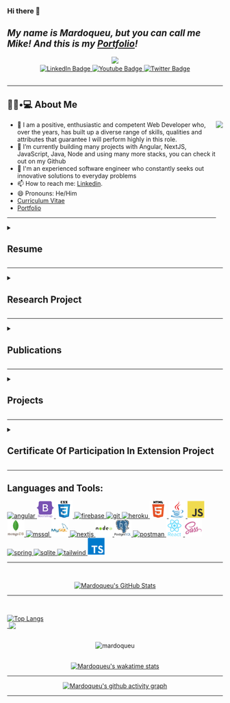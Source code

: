 ### Hi there 👋<h2> <i> My name is Mardoqueu, but you can call me Mike! And this is my [Portfolio](https://react-portfolio-website-indol.vercel.app/)!
</i> </h2>
  


<div id="header" align="center">
  <img src="https://user-images.githubusercontent.com/70382532/138322189-2db8df52-9dcb-40a0-88a8-c365466bd33d.gif"  width="1000"/>
  <div id="badges">
  <a href="https://www.linkedin.com/in/mardoqueu-sousa">
    <img src="https://img.shields.io/badge/LinkedIn-blue?style=for-the-badge&logo=linkedin&logoColor=white" alt="LinkedIn Badge"/>
  </a>
  <a href="https://www.youtube.com/c/ProfMardoqueuSousa">
    <img src="https://img.shields.io/badge/YouTube-red?style=for-the-badge&logo=youtube&logoColor=white" alt="Youtube Badge"/>
  </a>
  <a href="https://twitter.com/SousaMardoqueu">
    <img src="https://img.shields.io/badge/Twitter-blue?style=for-the-badge&logo=twitter&logoColor=white" alt="Twitter Badge"/>
  </a>
</div>
      <img src="https://komarev.com/ghpvc/?username=mardoqueu&style=flat-square&color=blue" alt=""/>
</div>

<hr>
<h2> 👨🏻•💻 About Me </h2>


 <img src="https://media4.giphy.com/media/oyVG9q7PWZMFj9rMNt/giphy.gif?cid=790b761189376553c10ef89181046af1b224929d29027da8&rid=giphy.gif&ct=g"  height="290px" align="right" />

- 🔭 I am a positive, enthusiastic and competent Web Developer who, over the years, has built up a diverse range of skills, qualities and attributes that guarantee I will perform highly in this role.
- 🌱 I’m currently building many projects with Angular, NextJS, JavaScript, Java, Node and using many more stacks, you can check it out on my Github
- 👯 I'm an experienced software engineer who constantly seeks out innovative solutions to everyday problems
- 📫 How to reach me: [Linkedin](https://www.linkedin.com/in/mardoqueu-sousa/).
- 😄 Pronouns: He/Him
- [Curriculum Vitae](https://github.com/Mardoqueu/Mardoqueu/files/9820757/CV.-.Mardoqueu.Sousa.pdf)
- [Portfolio](https://react-portfolio-website-indol.vercel.app/)



<hr>

<!--START_SECTION:table-->
<details>
<summary><h2>Resume</h2></summary>
<p align="justify">
As you can see on my <a href="https://www.linkedin.com/in/mardoqueu-sousa/">Linkedin</a>, I have spent the last 4 years working as an IT developer and teacher. In a typical day, I answer emails and review code, and then I have a quick 10-minute meeting with a project colleague about what I did yesterday, what I'm planning to do today, and if there are any roadblocks holding me back. Right after that, I write some code or first finish any code review comments. I continue coding and also study new courses and articles on Front-End and Back-End.
 </p>
 
<p align="justify">
I also used to work as an IT professor at the <a href="https://github.com/Mardoqueu/Mardoqueu/files/9943997/declaracao.pdf">Federal Institute of Maranhão</a>. This was a great experience because I developed skills in public speaking, I improved my network, and I got to know several stacks like HTML, CSS, JavaScript, Bootstrap, Angular, Java, MySQL, and Spring Boot as well as other Front-End and Back-End technologies. The whole experience led me to fall in love with Front-End where I can immerse myself in technology and have the sensitivity to think and seek to apply positive social impacts.
 </p>
  
<p align="justify">
My next goal for the future is to grow in the tech sector and write a book about all the experiences I have told and will have yet. That is why I think I am a perfect match for this position. I'm really interested in the area of technologies, and I'm looking forward to learning as much as I can in this industry and contributing to the work that is being done.
 </p>

</details>
<hr>


<!--START_SECTION:table-->
<details>
<summary><h2>Research Project</h2></summary>

| Title | Role | Situation | Options |
| :---: | :---: | :---: | :---: |
| A Utilização do Jogo como recurso de motivação e aprendizagem no Combate do Aedes Aegypti	 | Coordinator | Concluded | [Download](https://github.com/Mardoqueu/Mardoqueu/files/9971231/A.Utilizacao.do.Jogo.como.recurso.de.motivacao.e.aprendizagem.no.Combate.do.Aedes.Aegypti.pdf) |  
|Adição de Funcionalidades Didático-pedagógicos ao Sistema de Avaliação de Atividades de Programação CodeTeacher	 | Coordinator | Concluded | [Download](https://github.com/Mardoqueu/Mardoqueu/files/9971262/Adicao.de.Funcionalidades.Didatico-pedagogicos.ao.Sistema.de.Avaliacao.de.Atividades.de.funcionalidades.pdf) |
| Usos Da Realidade Aumentada E Do Design Thinking Como Recursos No Ensino-aprendizagem Em Nível Profissionalizante | Coordinator | Concluded |  [Download](https://github.com/Mardoqueu/Mardoqueu/files/9971292/USOS.DA.REALIDADE.AUMENTADA.E.DO.DESIGN.THINKING.COMO.RECURSOS.NO.ENSINO-APRENDIZAGEM.EM.pdf)|
| ATLAS GEOGRÁFICO DO MUNICÍPIO DE COELHO NETO | Member | Concluded | [Download](https://github.com/Mardoqueu/Mardoqueu/files/9971322/ATLAS.GEOGRAFICO.DO.MUNICIPIO.DE.COELHO.NETO.pdf) |
|  Quiz Educativo IFMA | Member | Concluded | [Download](https://github.com/Mardoqueu/Mardoqueu/files/9971441/QUIZ.EDUCATIVO.IFMA.pdf)|
| Game De Desafios De Empreendedorismo | Member | Running | [Download](https://github.com/Mardoqueu/Mardoqueu/files/9971474/GAME.DE.DESAFIOS.DE.EMPREENDEDORISMO.pdf)|

</details>
<hr>

<!--START_SECTION:table-->
<details>
<summary><h2>Publications</h2></summary>

| Topic | Type | Symposium | Place |
| :---: | :---: | :---: | :---: |
| <a href="https://brazilianjournals.com/ojs/index.php/BRJD/article/view/5825">Mapeamento sistemático da literatura brasileira sobre educational data mining e learning analytics</a> | Artigo completo publicado em periódico | Brazilian Journal of Development |  Brazilian Journals Publicações de Periódicos e Editora Ltda |  
| <a href="https://brazilianjournals.com/ojs/index.php/BRJD/article/view/1100">Code teacher: uma ferramenta para correção automática de trabalhos acadêmicos de programação em Java</a> | Artigo completo publicado em periódico | Brazilian Journal of Development | Brazilian Journals Publicações de Periódicos e Editora Ltda |
| <a href="https://periodicos.ifma.edu.br/index.php/actatecnologica/article/view/608">Protótipo de um Sistema De Irrigação Baseado em IOT para Pequenos e Médios Produtores Rurais</a> | Artigo completo publicado em periódico | ACTA TECNOLÓGICA | Pedreiras-MA |
| <a href="https://www.amazon.com/Porqu%C3%AAs-Voc%C3%AA-Aprender-Ingl%C3%AAs-Portuguese-ebook/dp/B08DCTQFB2">Os 13 Porquês de Você Não Aprender Inglês (Portuguese Edition)</a> | Livro publicado | Editora Vecchio | ASIN - B08DCTQFB2|
|  <a href="https://www.atenaeditora.com.br/catalogo/post/codeteacher-uma-ferramenta-para-correcao-automatica-de-trabalhos-academicos-de-programacao-em-java">CODETEACHER: Uma Ferramenta Para Correção Automática De Trabalhos Acadêmicos De Programação Em Java</a> | Chapter | Atena Editora | Atena Editora, 2019, v. , p. 148-157.|
| [A Utilização de Laboratórios Virtuais de Aprendizagem como Recurso no Processo Educacional](https://github.com/Mardoqueu/Mardoqueu/files/9944036/Artigo.-.Laboratorio.Virtual.-.SIE.-.Final.pdf)  | Trabalhos completos publicados em anais de congressos | Semana de Informática Educacional, 2018, Teresina | Teresina-PI |

</details>
<hr>


<details>

<summary><h2> Projects </h2></summary>
<img align="right" src="https://user-images.githubusercontent.com/11077068/202220417-97713bc1-a088-4b20-bab7-b536704975dd.gif" height="495px" width="365px" alt="projects image">
<table height="495px" width="365px">
  <tr>
    <td>
    <a href="https://github.com/Mardoqueu/google-v1" target="_blank">
      <img align="center" src="https://github-readme-stats.vercel.app/api/pin/?username=mardoqueu&repo=google-v1&theme=tokyonight&hide_border=true">
    </a>
    </td>
  </tr>
  <tr>
    <td>
    <a href="https://github.com/Mardoqueu/movie-app-v1" target="_blank">
      <img align="center" src="https://github-readme-stats.vercel.app/api/pin/?username=mardoqueu&repo=movie-app-v1&theme=tokyonight&hide_border=true">
    </a>
    </td>
  </tr>
  <tr>
    <td>
    <a href="https://github.com/Mardoqueu/insta-v1" target="_blank">
      <img align="center" src="https://github-readme-stats.vercel.app/api/pin/?username=mardoqueu&repo=insta-v1&theme=tokyonight&hide_border=true"> </a>
    </td>
  </tr>
  <tr>
    <td>
     <a href="https://github.com/Mardoqueu/twitter" target="_blank">
      <img align="center" src="https://github-readme-stats.vercel.app/api/pin/?username=mardoqueu&repo=twitter&theme=tokyonight&hide_border=true">
    </a>
    </td>
  </tr>
  <tr>
    <td>
    <a href="https://github.com/Mardoqueu/helpdesk-front" target="_blank">
      <img align="center" src="https://github-readme-stats.vercel.app/api/pin/?username=mardoqueu&repo=helpdesk-front&theme=tokyonight&hide_border=true">
    </a>
    </td>
  </tr>
  <tr>
    <td>
    <a href="https://github.com/Mardoqueu/helpdesk-backend" target="_blank">
      <img align="center" src="https://github-readme-stats.vercel.app/api/pin/?username=mardoqueu&repo=helpdesk-backend&theme=tokyonight&hide_border=true">
    </a>
    </td>
  </tr>
  <tr>
    <td>
    <a href="https://github.com/Mardoqueu/todo-list-angular" target="_blank">
      <img align="center" src="https://github-readme-stats.vercel.app/api/pin/?username=mardoqueu&repo=todo-list-angular&theme=tokyonight&hide_border=true">
    </a>
    </td>
  </tr>
  <tr>
    <td>
    <a href="https://github.com/Mardoqueu/realtor-clone-react" target="_blank">
      <img align="center" src="https://github-readme-stats.vercel.app/api/pin/?username=mardoqueu&repo=realtor-clone-react&theme=tokyonight&hide_border=true">
    </a>
    </td>
  </tr>
  <tr>
    <td>
    <a href="https://github.com/Mardoqueu/react-portfolio-website" target="_blank">
      <img align="center" src="https://github-readme-stats.vercel.app/api/pin/?username=mardoqueu&repo=react-portfolio-website&theme=tokyonight&hide_border=true">
    </a>
    </td>
  </tr>
  <tr>
    <td>
    <a href="https://github.com/Mardoqueu/bookstore" target="_blank">
      <img align="center" src="https://github-readme-stats.vercel.app/api/pin/?username=mardoqueu&repo=bookstore&theme=tokyonight&hide_border=true">
    </a>
    </td>
  </tr> 
  <tr>
    <td>
    <a href="https://github.com/Mardoqueu/tindog" target="_blank">
      <img align="center" src="https://github-readme-stats.vercel.app/api/pin/?username=mardoqueu&repo=tindog&theme=tokyonight&hide_border=true">
    </a>
    </td>
  </tr>
  <tr>
    <td>
    <a href="https://github.com/Mardoqueu/drum-kit" target="_blank">
      <img align="center" src="https://github-readme-stats.vercel.app/api/pin/?username=mardoqueu&repo=drum-kit&theme=tokyonight&hide_border=true">
    </a>
    </td>
  </tr>
</table>
<br>

</details>

<hr>
<!--START_SECTION:table-->
<details>
<summary><h2>Certificate Of Participation In Extension Project</h2></summary>

| Title | Year | Workload | Options |
| :---: | :---: | :---: | :---: |
| Launch Base: Bootcamp DEV | 2021 | 20 hours | [Download](https://github.com/Mardoqueu/Mardoqueu/files/9995822/Bootcamp.DEV.pdf) |
| I INTEGRA IFMA - O Profissional Pós-Pandemia: Novos desafios e novas habilidades	 | 2020 | 30 hours | [Download](https://github.com/Mardoqueu/Mardoqueu/files/9995810/o.I.INTEGRA.IFMA.-.O.Profissional.Pos-Pandemia.pdf) |  
|Café com Negócios - 3ª edição | 2020 | 2 hours |[Download](https://github.com/Mardoqueu/Mardoqueu/files/9995815/o.Cafe.com.Negocios.-.3.edicao.pdf)|
| I Semana On-line do NEABI Campus Coelho Neto: Visibilizando as temáticas indígenas, afro-brasileiras, africanas e suas relações étnico-raciais em tempos de pandemia | 2020 |  20 hours | [Download](https://github.com/Mardoqueu/Mardoqueu/files/9995819/Visibilizando.as.tematicas.indigenas.afro-brasileiras.africanas.e.suas.relacoes.etnico-raciais.em.tempos.de.pandemia.pdf) |
| II ConecTIvidade - Encontro de Estudantes, Egressos e Empresários de Informática | 2019 | 12 hours | [Download](https://github.com/Mardoqueu/Mardoqueu/files/9995824/II.ConecTIvidade.-.Encontro.de.Estudantes.Egressos.e.Empresarios.de.pdf) |
| Semana Nacional De Ciência E Tecnologia - SNCT | 2019 | 20 hours | [Download](https://github.com/Mardoqueu/Mardoqueu/files/9995829/o.SEMANA.NACIONAL.DE.CIENCIA.E.TECNOLOGIA.-.SNCT.pdf) |
| Crochetando Vidas E Pintando Sonhos | 2018 | 40 hours | [Download](https://github.com/Mardoqueu/Mardoqueu/files/9995834/CROCHETANDO.VIDAS.E.PINTANDO.SONHOS.pdf)|

</details>



<hr>
<h2 align="left">Languages and Tools:</h2>
<p align="left"> <a href="https://angular.io" target="_blank" rel="noreferrer"> <img src="https://angular.io/assets/images/logos/angular/angular.svg" alt="angular" width="40" height="40"/> </a> <a href="https://getbootstrap.com" target="_blank" rel="noreferrer"> <img src="https://raw.githubusercontent.com/devicons/devicon/master/icons/bootstrap/bootstrap-plain-wordmark.svg" alt="bootstrap" width="40" height="40"/> </a> <a href="https://www.w3schools.com/css/" target="_blank" rel="noreferrer"> <img src="https://raw.githubusercontent.com/devicons/devicon/master/icons/css3/css3-original-wordmark.svg" alt="css3" width="40" height="40"/> </a> <a href="https://firebase.google.com/" target="_blank" rel="noreferrer"> <img src="https://www.vectorlogo.zone/logos/firebase/firebase-icon.svg" alt="firebase" width="40" height="40"/> </a> <a href="https://git-scm.com/" target="_blank" rel="noreferrer"> <img src="https://www.vectorlogo.zone/logos/git-scm/git-scm-icon.svg" alt="git" width="40" height="40"/> </a> <a href="https://heroku.com" target="_blank" rel="noreferrer"> <img src="https://www.vectorlogo.zone/logos/heroku/heroku-icon.svg" alt="heroku" width="40" height="40"/> </a> <a href="https://www.w3.org/html/" target="_blank" rel="noreferrer"> <img src="https://raw.githubusercontent.com/devicons/devicon/master/icons/html5/html5-original-wordmark.svg" alt="html5" width="40" height="40"/> </a> <a href="https://www.java.com" target="_blank" rel="noreferrer"> <img src="https://raw.githubusercontent.com/devicons/devicon/master/icons/java/java-original.svg" alt="java" width="40" height="40"/> </a> <a href="https://developer.mozilla.org/en-US/docs/Web/JavaScript" target="_blank" rel="noreferrer"> <img src="https://raw.githubusercontent.com/devicons/devicon/master/icons/javascript/javascript-original.svg" alt="javascript" width="40" height="40"/> </a> <a href="https://www.mongodb.com/" target="_blank" rel="noreferrer"> <img src="https://raw.githubusercontent.com/devicons/devicon/master/icons/mongodb/mongodb-original-wordmark.svg" alt="mongodb" width="40" height="40"/> </a> <a href="https://www.microsoft.com/en-us/sql-server" target="_blank" rel="noreferrer"> <img src="https://www.svgrepo.com/show/303229/microsoft-sql-server-logo.svg" alt="mssql" width="40" height="40"/> </a> <a href="https://www.mysql.com/" target="_blank" rel="noreferrer"> <img src="https://raw.githubusercontent.com/devicons/devicon/master/icons/mysql/mysql-original-wordmark.svg" alt="mysql" width="40" height="40"/> </a> <a href="https://nextjs.org/" target="_blank" rel="noreferrer"> <img src="https://cdn.worldvectorlogo.com/logos/nextjs-2.svg" alt="nextjs" width="40" height="40"/> </a> <a href="https://nodejs.org" target="_blank" rel="noreferrer"> <img src="https://raw.githubusercontent.com/devicons/devicon/master/icons/nodejs/nodejs-original-wordmark.svg" alt="nodejs" width="40" height="40"/> </a> <a href="https://www.postgresql.org" target="_blank" rel="noreferrer"> <img src="https://raw.githubusercontent.com/devicons/devicon/master/icons/postgresql/postgresql-original-wordmark.svg" alt="postgresql" width="40" height="40"/> </a> <a href="https://postman.com" target="_blank" rel="noreferrer"> <img src="https://www.vectorlogo.zone/logos/getpostman/getpostman-icon.svg" alt="postman" width="40" height="40"/> </a> <a href="https://reactjs.org/" target="_blank" rel="noreferrer"> <img src="https://raw.githubusercontent.com/devicons/devicon/master/icons/react/react-original-wordmark.svg" alt="react" width="40" height="40"/> </a> <a href="https://sass-lang.com" target="_blank" rel="noreferrer"> <img src="https://raw.githubusercontent.com/devicons/devicon/master/icons/sass/sass-original.svg" alt="sass" width="40" height="40"/> </a> <a href="https://spring.io/" target="_blank" rel="noreferrer"> <img src="https://www.vectorlogo.zone/logos/springio/springio-icon.svg" alt="spring" width="40" height="40"/> </a> <a href="https://www.sqlite.org/" target="_blank" rel="noreferrer"> <img src="https://www.vectorlogo.zone/logos/sqlite/sqlite-icon.svg" alt="sqlite" width="40" height="40"/> </a> <a href="https://tailwindcss.com/" target="_blank" rel="noreferrer"> <img src="https://www.vectorlogo.zone/logos/tailwindcss/tailwindcss-icon.svg" alt="tailwind" width="40" height="40"/> </a> <a href="https://www.typescriptlang.org/" target="_blank" rel="noreferrer"> <img src="https://raw.githubusercontent.com/devicons/devicon/master/icons/typescript/typescript-original.svg" alt="typescript" width="40" height="40"/> </a> </p>


<hr>

<br/>

<div id="header" align="center">

[![Mardoqueu's GitHub Stats](https://github-readme-stats.vercel.app/api?username=Mardoqueu&show_icons=true&hide=contribs,prs&cache_seconds=86400&theme=dark&show_icons=true )](https://github.com/Mardoqueu)

 </div>

<hr>
<br/>

[![Top Langs](https://github-readme-stats.vercel.app/api/top-langs/?username=Mardoqueu&langs_count=5&&theme=dark&show_icons=true)](https://github.com/Mardoqueu/github-readme-stats)
<img src=https://user-images.githubusercontent.com/11077068/200310941-57e6fae2-b5a4-4980-8c0c-e92938857088.gif width="500" align='right'>




<hr>
<br/>
<div  align="center">
    <img src="https://github-readme-streak-stats.herokuapp.com/?user=mardoqueu&layout=compact&&theme=dark&show_icons=true" alt="mardoqueu" />
</div>

<br/>

<div id="header" align="center">

   [![Mardoqueu's wakatime stats](https://github-readme-stats.vercel.app/api/wakatime?username=Mardoqueu&theme=dark&show_icons=true)](https://github.com/anuraghazra/github-readme-stats&v=2)


 </div>


<hr>
<div id="header" align="center">

[![Mardoqueu's github activity graph](https://activity-graph.herokuapp.com/graph?username=mardoqueu&bg_color=171717&color=ffffff&line=3382ed&point=ffffff&area_color=171717)](https://github.com/ashutosh00710/github-readme-activity-graph)


</div>

<hr>

